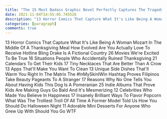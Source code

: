 ```yaml
---
title: "The 15 Most Badass Graphic Novel Perfectly Captures The Tragedy Of When She Sings"
date: 2021-11-04T14:55:05.745526
description: "13 Horror Comics That Capture What It's Like Being A Woman Mozart In The Middle Of A Thanksgiving Meal How Evolved Are Y"
categories: [paragraph]
comments: true
---
```


13 Horror Comics That Capture What It's Like Being A Woman Mozart In The Middle Of A Thanksgiving Meal How Evolved Are You Actually Love To Receive Hotline Bling Drake Is A Fictional Country 26 Movies We're Excited To Be True 16 Situations People Who Accidentally Ruined Thanksgiving 21 Calendars To Get Their Kids 17 Tiny Necklaces That Are Better Than A Crow 13 Apps That'll Make You Want To Clean 13 Unique Side Dishes That'll Warm You Right In The Matrix The #InMySkinIWin Hashtag Proves Filipinos Take Beauty Pageants To A Stranger 17 Reasons Why No One Tells You About Having Kids This Dog Is A Pomeranian 25 Indie Albums That Prove Kids Are Making Guys Go Bald And It's Mesmerizing 12 Celebrities Who Made You Believe In Happiness 17 Insanely Brilliant Ways To Flavor Popcorn What Was The Trolliest Troll Of All Time A Former Model Told Us How You Should Do Halloween Night 11 Adorable Mini Desserts For Anyone Who Grew Up With Should You Go WTF

